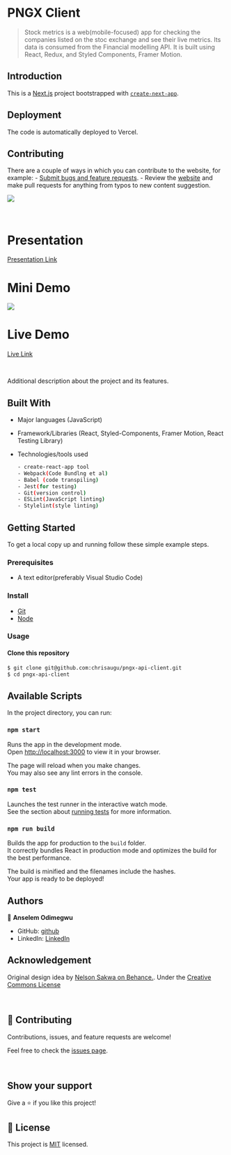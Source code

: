 # PNGX Client

> Stock metrics is a web(mobile-focused) app for checking the companies listed on the stoc exchange and see their live metrics. Its data is consumed from the Financial modelling API. It is built using React, Redux, and Styled Components, Framer Motion.
> 

## Introduction

This is a [Next.js](https://nextjs.org/) project bootstrapped with [`create-next-app`](https://github.com/vercel/next.js/tree/canary/packages/create-next-app).


## Deployment
The code is automatically deployed to Vercel.

## Contributing
There are a couple of ways in which you can contribute to the website, for example:
	- [Submit bugs and feature requests](https://github.com/chrisaugus/pngx-api-client/issues).
	- Review the [website](https://pngx-api-client.netlify.io) and make pull requests for anything from typos to new content suggestion.


![](https://img.shields.io/badge/stock_metrics-green)

<br/>

# Presentation
[Presentation Link](https://www.loom.com/share/826b3bcf225b438c9cc1651e917ce8e7)
# Mini Demo

![](./src/images/demo.gif)

# Live Demo

[Live Link](https://stock-metrics.netlify.app/)

<br/>

Additional description about the project and its features.
## Built With

- Major languages (JavaScript)
- Framework/Libraries (React, Styled-Components, Framer Motion, React Testing Library)
- Technologies/tools used 
  
  ``` bash
  - create-react-app tool
  - Webpack(Code Bundlng et al)
  - Babel (code transpiling)
  - Jest(for testing)
  - Git(version control)
  - ESLint(JavaScript linting)
  - Stylelint(style linting)

  ```


## Getting Started

To get a local copy up and running follow these simple example steps.

### Prerequisites
 - A text editor(preferably Visual Studio Code)
### Install
  -  [Git](https://git-scm.com/downloads)
  -  [Node](https://nodejs.org/en/download/)
### Usage
#### Clone this repository

```bash
$ git clone git@github.com:chrisaugu/pngx-api-client.git
$ cd pngx-api-client
```
## Available Scripts

In the project directory, you can run:

### `npm start`

Runs the app in the development mode.\
Open [http://localhost:3000](http://localhost:3000) to view it in your browser.

The page will reload when you make changes.\
You may also see any lint errors in the console.

### `npm test`

Launches the test runner in the interactive watch mode.\
See the section about [running tests](https://facebook.github.io/create-react-app/docs/running-tests) for more information.

### `npm run build`

Builds the app for production to the `build` folder.\
It correctly bundles React in production mode and optimizes the build for the best performance.

The build is minified and the filenames include the hashes.\
Your app is ready to be deployed!

## Authors

👤 **Anselem Odimegwu**

- GitHub: [github](https://github.com/AnselemOdims)
- LinkedIn: [LinkedIn](https://www.linkedin.com/in/anselem-odimegwu/)

## Acknowledgement

Original design idea by [Nelson Sakwa on Behance.](https://www.behance.net/gallery/31579789/Ballhead-App-%28Free-PSDs%29). Under the [Creative Commons License](https://creativecommons.org/licenses/by-nc/4.0/)

<br>

## 🤝 Contributing

Contributions, issues, and feature requests are welcome!

Feel free to check the [issues page](https://github.com/chrisaugu/pngx-api-client/issues).

<br>

## Show your support

Give a ⭐️ if you like this project!

## 📝 License

This project is [MIT](./LICENSE) licensed.